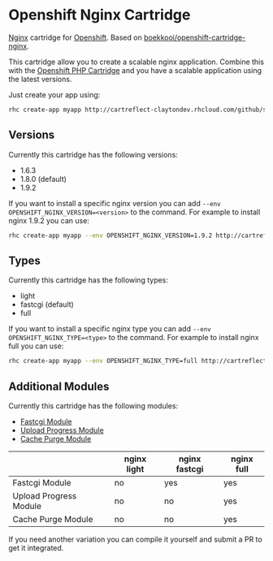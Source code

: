# Openshift Nginx Cartridge
[Nginx](http://nginx.org/) cartridge for [Openshift](https://www.openshift.com/).
Based on [boekkooi/openshift-cartridge-nginx](https://github.com/boekkooi/openshift-cartridge-nginx).

This cartridge allow you to create a scalable nginx application.
Combine this with the [Openshift PHP Cartridge](https://github.com/sinjab/openshift-cartridge-php) and you have a scalable application using the latest versions.

Just create your app using:
```BASH
rhc create-app myapp http://cartreflect-claytondev.rhcloud.com/github/sinjab/openshift-cartridge-nginx
```

## Versions
Currently this cartridge has the following versions:
- 1.6.3
- 1.8.0 (default)
- 1.9.2

If you want to install a specific nginx version you can add `--env OPENSHIFT_NGINX_VERSION=<version>` to the command.
For example to install nginx 1.9.2 you can use:
```BASH
rhc create-app myapp --env OPENSHIFT_NGINX_VERSION=1.9.2 http://cartreflect-claytondev.rhcloud.com/github/sinjab/openshift-cartridge-nginx
```

## Types
Currently this cartridge has the following types:
- light
- fastcgi (default)
- full

If you want to install a specific nginx type you can add `--env OPENSHIFT_NGINX_TYPE=<type>` to the command.
For example to install nginx full you can use:
```BASH
rhc create-app myapp --env OPENSHIFT_NGINX_TYPE=full http://cartreflect-claytondev.rhcloud.com/github/sinjab/openshift-cartridge-nginx
```

## Additional Modules
Currently this cartridge has the following modules:
- [Fastcgi Module](http://nginx.org/en/docs/http/ngx_http_fastcgi_module.html)
- [Upload Progress Module](https://github.com/masterzen/nginx-upload-progress-module)
- [Cache Purge Module](https://github.com/FRiCKLE/ngx_cache_purge)

|                        | nginx light | nginx fastcgi | nginx full |
|------------------------|-------------|---------------|------------|
| Fastcgi Module         | no          | yes           | yes        |
| Upload Progress Module | no          | no            | yes        |
| Cache Purge Module     | no          | no            | yes        |

If you need another variation you can compile it yourself and submit a PR to get it integrated.
